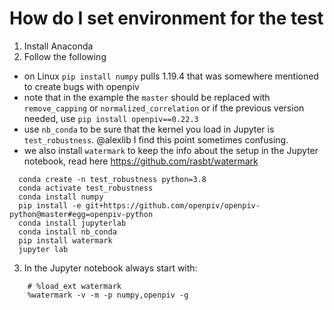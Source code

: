 # How do I set environment for the test

1. Install Anaconda
2. Follow the following 

* on Linux `pip install numpy` pulls 1.19.4 that was somewhere mentioned to create bugs with openpiv
* note that in the example the `master` should be replaced with `remove_capping` or `normalized_correlation` or if the previous version needed, use
`pip install openpiv==0.22.3`
* use `nb_conda` to be sure that the kernel you load in Jupyter is `test_robustness`. @alexlib I find this point sometimes confusing. 
* we also install `watermark` to keep the info about the setup in the Jupyter notebook, read here https://github.com/rasbt/watermark


```
  conda create -n test_robustness python=3.8
  conda activate test_robustness
  conda install numpy
  pip install -e git+https://github.com/openpiv/openpiv-python@master#egg=openpiv-python
  conda install jupyterlab
  conda install nb_conda 
  pip install watermark
  jupyter lab
```

3. In the Jupyter notebook always start with: 
```
    # %load_ext watermark
    %watermark -v -m -p numpy,openpiv -g
```


